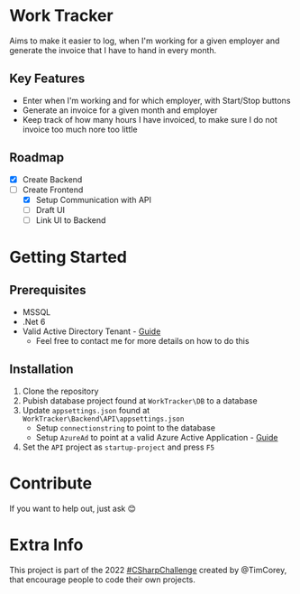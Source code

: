 # Work Tracker 
Aims to make it easier to log, when I'm working for a given employer and generate the invoice that I have to hand in every month.

## Key Features
 * Enter when I'm working and for which employer, with Start/Stop buttons
 * Generate an invoice for a given month and employer
 * Keep track of how many hours I have invoiced, to make sure I do not invoice too much nore too little

## Roadmap
- [x] Create Backend
- [ ] Create Frontend
  - [x]  Setup Communication with API
  - [ ]  Draft UI
  - [ ]  Link UI to Backend

# Getting Started
## Prerequisites 
- MSSQL
- .Net 6
- Valid Active Directory Tenant - [Guide](https://docs.microsoft.com/en-us/azure/active-directory/develop/quickstart-create-new-tenant)
  - Feel free to contact me for more details on how to do this 

## Installation 
1. Clone the repository 
2. Pubish database project found at `WorkTracker\DB` to a database
3. Update `appsettings.json` found at `WorkTracker\Backend\API\appsettings.json`
   - Setup `connectionstring` to point to the database 
   - Setup `AzureAd` to point at a valid Azure Active Application - [Guide](https://docs.microsoft.com/en-us/azure/active-directory/develop/howto-create-service-principal-portal#get-tenant-and-app-id-values-for-signing-in)
4. Set the `API` project as `startup-project` and press `F5`

# Contribute
If you want to help out, just ask 😊

# Extra Info
This project is part of the 2022 [#CSharpChallenge](https://twitter.com/search?q=%23csharpchallenge%20%20%40IAmTimCorey&src=typed_query&f=top) created by @TimCorey, that encourage people to code their own projects.
